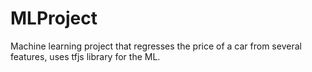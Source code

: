 # MLProject
Machine learning project that regresses the price of a car from several features, uses tfjs library for the ML.
